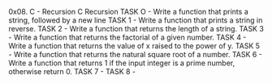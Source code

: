 0x08. C - Recursion C Recursion
TASK O - Write a function that prints a string, followed by a new line
TASK 1 - Write a function that prints a string in reverse.
TASK 2 - Write a function that returns the length of a string.
TASK 3 - Write a function that returns the factorial of a given number.
TASK 4 - Write a function that returns the value of x raised to the power of y.
TASK 5 - Write a function that returns the natural square root of a number.
TASK 6 - Write a function that returns 1 if the input integer is a prime number, otherwise return 0.
TASK 7 - 
TASK 8 - 
